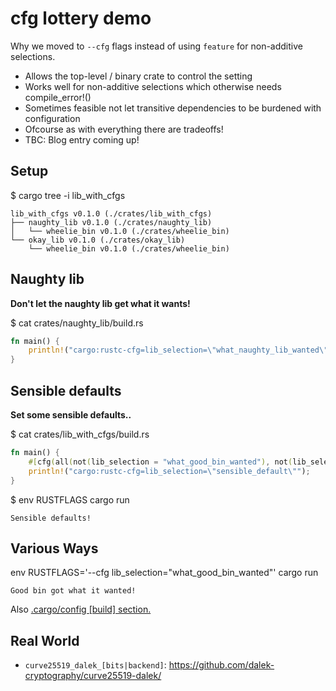 # cfg lottery demo

Why we moved to `--cfg` flags instead of using `feature` for non-additive selections.

* Allows the top-level / binary crate to control the setting
* Works well for non-additive selections which otherwise needs compile_error!()
* Sometimes feasible not let transitive dependencies to be burdened with configuration
* Ofcourse as with everything there are tradeoffs!
* TBC: Blog entry coming up!

## Setup

$ cargo tree -i lib_with_cfgs
```
lib_with_cfgs v0.1.0 (./crates/lib_with_cfgs)
├── naughty_lib v0.1.0 (./crates/naughty_lib)
│   └── wheelie_bin v0.1.0 (./crates/wheelie_bin)
└── okay_lib v0.1.0 (./crates/okay_lib)
    └── wheelie_bin v0.1.0 (./crates/wheelie_bin)
```

## Naughty lib

**Don't let the naughty lib get what it wants!**

$ cat crates/naughty_lib/build.rs 
```rust
fn main() {
    println!("cargo:rustc-cfg=lib_selection=\"what_naughty_lib_wanted\"");
}
```

## Sensible defaults

**Set some sensible defaults..**

$ cat crates/lib_with_cfgs/build.rs 
```rust
fn main() {
    #[cfg(all(not(lib_selection = "what_good_bin_wanted"), not(lib_selection = "what_naughty_lib_wanted")))]
    println!("cargo:rustc-cfg=lib_selection=\"sensible_default\"");
}
```

$ env RUSTFLAGS cargo run
```
Sensible defaults!
```

## Various Ways

env RUSTFLAGS='--cfg lib_selection="what_good_bin_wanted"' cargo run
```
Good bin got what it wanted!
```

Also [.cargo/config \[build\] section.](https://doc.rust-lang.org/cargo/reference/config.html#buildrustflags)

## Real World

- `curve25519_dalek_[bits|backend]`: https://github.com/dalek-cryptography/curve25519-dalek/
